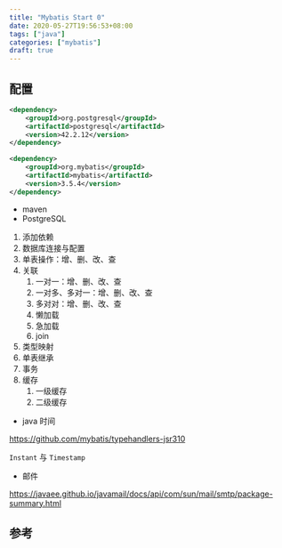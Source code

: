 ```yaml
---
title: "Mybatis Start 0"
date: 2020-05-27T19:56:53+08:00
tags: ["java"]
categories: ["mybatis"]
draft: true
---
```


## 配置

```xml
<dependency>
    <groupId>org.postgresql</groupId>
    <artifactId>postgresql</artifactId>
    <version>42.2.12</version>
</dependency>

<dependency>
    <groupId>org.mybatis</groupId>
    <artifactId>mybatis</artifactId>
    <version>3.5.4</version>
</dependency>
```

- maven
- PostgreSQL

1. 添加依赖
1. 数据库连接与配置
1. 单表操作：增、删、改、查
1. 关联
    1. 一对一：增、删、改、查
    1. 一对多、多对一：增、删、改、查
    1. 多对对：增、删、改、查
    1. 懒加载
    1. 急加载
    1. join
1. 类型映射
1. 单表继承
1. 事务
1. 缓存
    1. 一级缓存 
    2. 二级缓存


- java 时间

https://github.com/mybatis/typehandlers-jsr310

`Instant` 与 `Timestamp`

- 邮件

https://javaee.github.io/javamail/docs/api/com/sun/mail/smtp/package-summary.html

## 参考

